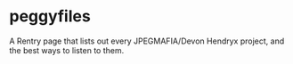 # peggyfiles
A Rentry page that lists out every JPEGMAFIA/Devon Hendryx project, and the best ways to listen to them.
